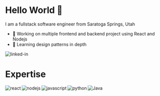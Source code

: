 # Hello World 👋
I am a fullstack software engineer from Saratoga Springs, Utah

- 🔭 Working on multiple frontend and backend project using React and Nodejs
- 🌱 Learning design patterns in depth

[<img align="left" alt="linked-in" src="https://img.shields.io/badge/linkedin-%230077B5.svg?&style=for-the-badge&logo=linkedin&logoColor=white"/>](https://www.linkedin.com/in/joshua-reed) <br>

# Expertise

<img align="left" alt="react" src="https://img.shields.io/badge/react%20-%2320232a.svg?&style=for-the-badge&logo=react&logoColor=%2361DAFB" />
<img align="left" alt="nodejs" src="https://img.shields.io/badge/node.js%20-%2343853D.svg?&style=for-the-badge&logo=node.js&logoColor=white" />
<img align="left" alt="javascript" src="https://img.shields.io/badge/JavaScript%20-%23232F3E?logo=node.js&logoColor=white&style=for-the-badge" />
<img align="left" alt="python" src="https://img.shields.io/badge/python%20-%2361DAFB?logo=python&logoColor=yellow&style=for-the-badge" />
<img align="left" alt="Java" src="https://img.shields.io/badge/java%20-%236DB33F.svg?&style=for-the-badge&logo=Java&logoColor=white" />
